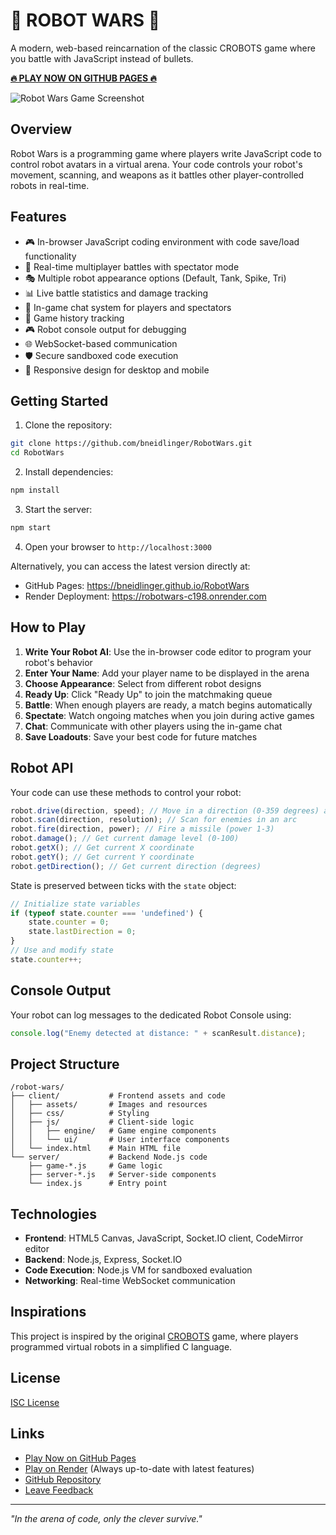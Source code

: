 # 🤖 ROBOT WARS 🤖

A modern, web-based reincarnation of the classic CROBOTS game where you battle with JavaScript instead of bullets.

**[🔥 PLAY NOW ON GITHUB PAGES 🔥](https://bneidlinger.github.io/RobotWars)**

![Robot Wars Game Screenshot](assets/images/screenshot.jpg)

## Overview

Robot Wars is a programming game where players write JavaScript code to control robot avatars in a virtual arena. Your code controls your robot's movement, scanning, and weapons as it battles other player-controlled robots in real-time.

## Features

- 🎮 In-browser JavaScript coding environment with code save/load functionality
- 🔄 Real-time multiplayer battles with spectator mode
- 🎭 Multiple robot appearance options (Default, Tank, Spike, Tri)
- 📊 Live battle statistics and damage tracking
- 💬 In-game chat system for players and spectators
- 📜 Game history tracking
- 🎮 Robot console output for debugging
- 🌐 WebSocket-based communication
- 🛡️ Secure sandboxed code execution
- 📱 Responsive design for desktop and mobile

## Getting Started

1. Clone the repository:
```bash
git clone https://github.com/bneidlinger/RobotWars.git
cd RobotWars
```

2. Install dependencies:
```bash
npm install
```

3. Start the server:
```bash
npm start
```

4. Open your browser to `http://localhost:3000`

Alternatively, you can access the latest version directly at:
- GitHub Pages: https://bneidlinger.github.io/RobotWars
- Render Deployment: https://robotwars-c198.onrender.com

## How to Play

1. **Write Your Robot AI**: Use the in-browser code editor to program your robot's behavior
2. **Enter Your Name**: Add your player name to be displayed in the arena
3. **Choose Appearance**: Select from different robot designs
4. **Ready Up**: Click "Ready Up" to join the matchmaking queue
5. **Battle**: When enough players are ready, a match begins automatically
6. **Spectate**: Watch ongoing matches when you join during active games
7. **Chat**: Communicate with other players using the in-game chat
8. **Save Loadouts**: Save your best code for future matches

## Robot API

Your code can use these methods to control your robot:

```javascript
robot.drive(direction, speed); // Move in a direction (0-359 degrees) at speed (-5 to 5)
robot.scan(direction, resolution); // Scan for enemies in an arc
robot.fire(direction, power); // Fire a missile (power 1-3)
robot.damage(); // Get current damage level (0-100)
robot.getX(); // Get current X coordinate
robot.getY(); // Get current Y coordinate
robot.getDirection(); // Get current direction (degrees)
```

State is preserved between ticks with the `state` object:

```javascript
// Initialize state variables
if (typeof state.counter === 'undefined') {
    state.counter = 0;
    state.lastDirection = 0;
}
// Use and modify state
state.counter++;
```

## Console Output

Your robot can log messages to the dedicated Robot Console using:

```javascript
console.log("Enemy detected at distance: " + scanResult.distance);
```

## Project Structure

```
/robot-wars/
├── client/           # Frontend assets and code
│   ├── assets/       # Images and resources
│   ├── css/          # Styling
│   ├── js/           # Client-side logic
│   │   ├── engine/   # Game engine components
│   │   └── ui/       # User interface components
│   └── index.html    # Main HTML file
└── server/           # Backend Node.js code
    ├── game-*.js     # Game logic
    ├── server-*.js   # Server-side components
    └── index.js      # Entry point
```

## Technologies

- **Frontend**: HTML5 Canvas, JavaScript, Socket.IO client, CodeMirror editor
- **Backend**: Node.js, Express, Socket.IO
- **Code Execution**: Node.js VM for sandboxed evaluation
- **Networking**: Real-time WebSocket communication

## Inspirations

This project is inspired by the original [CROBOTS](https://github.com/tpoindex/crobots) game, where players programmed virtual robots in a simplified C language.

## License

[ISC License](LICENSE)

## Links

- [Play Now on GitHub Pages](https://bneidlinger.github.io/RobotWars)
- [Play on Render](https://robotwars-c198.onrender.com) (Always up-to-date with latest features)
- [GitHub Repository](https://github.com/bneidlinger/RobotWars)
- [Leave Feedback](https://github.com/bneidlinger/RobotWars/issues)

---

*"In the arena of code, only the clever survive."*